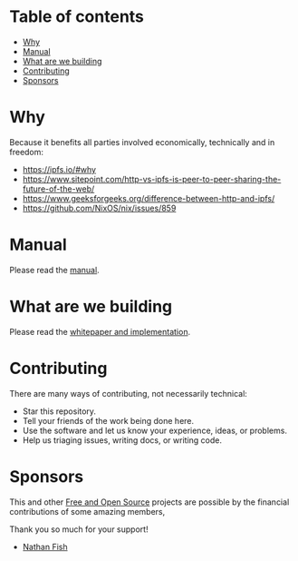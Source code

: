 # Table of contents

<!-- http://ecotrust-canada.github.io/markdown-toc/ -->

- [Why](#why)
- [Manual](#manual)
- [What are we building](#what-are-we-building)
- [Contributing](#contributing)
- [Sponsors](#sponsors)

# Why

Because it benefits all parties involved economically, technically and in freedom:

- https://ipfs.io/#why
- https://www.sitepoint.com/http-vs-ipfs-is-peer-to-peer-sharing-the-future-of-the-web/
- https://www.geeksforgeeks.org/difference-between-http-and-ipfs/
- https://github.com/NixOS/nix/issues/859

# Manual

Please read the [manual](./docs/manual.md).

# What are we building

Please read the [whitepaper and implementation](./docs/whitepaper.md).

# Contributing

There are many ways of contributing, not necessarily technical:

- Star this repository.
- Tell your friends of the work being done here.
- Use the software and let us know your experience, ideas, or problems.
- Help us triaging issues, writing docs, or writing code.

# Sponsors

This and other [Free and Open Source](https://en.wikipedia.org/wiki/FOSS) projects are possible by the financial contributions of some amazing members,

Thank you so much for your support!

- [Nathan Fish](https://github.com/lordcirth)
